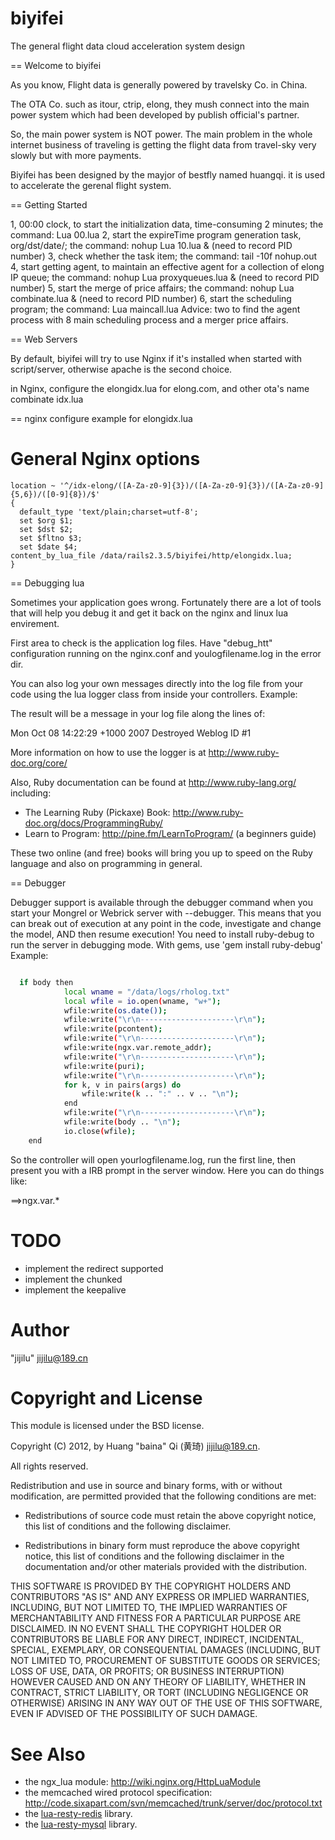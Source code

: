 biyifei
=======

The general flight data cloud acceleration system design


== Welcome to biyifei

As you know, Flight data is generally powered by travelsky Co. in China.

The OTA Co. such as itour, ctrip, elong, they mush connect into the main power system 
which had been developed by publish official's partner.

So, the main power system is NOT power. The main problem in the whole internet business 
of traveling is getting the flight data from travel-sky very slowly 
but with more payments.

  
Biyifei has been designed by the mayjor of bestfly named huangqi. it is used to accelerate
the gerenal flight system.


== Getting Started

1, 00:00 clock, to start the initialization data, time-consuming 2 minutes; the command: Lua 00.lua
2, start the expireTime program generation task, org/dst/date/; the command: nohup Lua 10.lua & (need to record PID number)
3, check whether the task item; the command: tail -10f nohup.out
4, start getting agent, to maintain an effective agent for a collection of elong IP queue; the command: nohup Lua proxyqueues.lua & (need to record PID number)
5, start the merge of price affairs; the command: nohup Lua combinate.lua & (need to record PID number)
6, start the scheduling program; the command: Lua maincall.lua
Advice: two to find the agent process with 8 main scheduling process and a merger price affairs.

== Web Servers

By default, biyifei will try to use Nginx if it's installed when started with script/server, otherwise apache is the second choice.

in Nginx, configure the elongidx.lua for elong.com, and other ota's name combinate idx.lua

== nginx configure example for elongidx.lua

General Nginx options
======

    location ~ '^/idx-elong/([A-Za-z0-9]{3})/([A-Za-z0-9]{3})/([A-Za-z0-9]{5,6})/([0-9]{8})/$'
    {
      default_type 'text/plain;charset=utf-8';
      set $org $1;
      set $dst $2;
      set $fltno $3;
      set $date $4;
    content_by_lua_file /data/rails2.3.5/biyifei/http/elongidx.lua;
    }

== Debugging lua

Sometimes your application goes wrong.  Fortunately there are a lot of tools that
will help you debug it and get it back on the nginx and linux lua envirement.

First area to check is the application log files.  Have "debug_htt" configuration running
on the nginx.conf and youlogfilename.log in the error dir.

You can also log your own messages directly into the log file from your code using
the lua logger class from inside your controllers. Example:



The result will be a message in your log file along the lines of:

  Mon Oct 08 14:22:29 +1000 2007 Destroyed Weblog ID #1

More information on how to use the logger is at http://www.ruby-doc.org/core/

Also, Ruby documentation can be found at http://www.ruby-lang.org/ including:

* The Learning Ruby (Pickaxe) Book: http://www.ruby-doc.org/docs/ProgrammingRuby/
* Learn to Program: http://pine.fm/LearnToProgram/  (a beginners guide)

These two online (and free) books will bring you up to speed on the Ruby language
and also on programming in general.


== Debugger

Debugger support is available through the debugger command when you start your Mongrel or
Webrick server with --debugger. This means that you can break out of execution at any point
in the code, investigate and change the model, AND then resume execution! 
You need to install ruby-debug to run the server in debugging mode. With gems, use 'gem install ruby-debug'
Example:

```bash

  if body then
			local wname = "/data/logs/rholog.txt"
			local wfile = io.open(wname, "w+");
			wfile:write(os.date());
			wfile:write("\r\n---------------------\r\n");
			wfile:write(pcontent);
			wfile:write("\r\n---------------------\r\n");
			wfile:write(ngx.var.remote_addr);
			wfile:write("\r\n---------------------\r\n");
			wfile:write(puri);
			wfile:write("\r\n---------------------\r\n");
			for k, v in pairs(args) do
				wfile:write(k .. ":" .. v .. "\n");
			end
			wfile:write("\r\n---------------------\r\n");
			wfile:write(body .. "\n");
			io.close(wfile);
	end

```

So the controller will open yourlogfilename.log, run the first line, then present you
with a IRB prompt in the server window. Here you can do things like:

  ==>ngx.var.*


TODO
====

* implement the redirect supported
* implement the chunked
* implement the keepalive

Author
======

"jijilu" <jijilu@189.cn>



Copyright and License
=====================

This module is licensed under the BSD license.

Copyright (C) 2012, by Huang "baina" Qi (黄琦) <jijilu@189.cn>.

All rights reserved.

Redistribution and use in source and binary forms, with or without modification, are permitted provided that the following conditions are met:

* Redistributions of source code must retain the above copyright notice, this list of conditions and the following disclaimer.

* Redistributions in binary form must reproduce the above copyright notice, this list of conditions and the following disclaimer in the documentation and/or other materials provided with the distribution.

THIS SOFTWARE IS PROVIDED BY THE COPYRIGHT HOLDERS AND CONTRIBUTORS "AS IS" AND ANY EXPRESS OR IMPLIED WARRANTIES, INCLUDING, BUT NOT LIMITED TO, THE IMPLIED WARRANTIES OF MERCHANTABILITY AND FITNESS FOR A PARTICULAR PURPOSE ARE DISCLAIMED. IN NO EVENT SHALL THE COPYRIGHT HOLDER OR CONTRIBUTORS BE LIABLE FOR ANY DIRECT, INDIRECT, INCIDENTAL, SPECIAL, EXEMPLARY, OR CONSEQUENTIAL DAMAGES (INCLUDING, BUT NOT LIMITED TO, PROCUREMENT OF SUBSTITUTE GOODS OR SERVICES; LOSS OF USE, DATA, OR PROFITS; OR BUSINESS INTERRUPTION) HOWEVER CAUSED AND ON ANY THEORY OF LIABILITY, WHETHER IN CONTRACT, STRICT LIABILITY, OR TORT (INCLUDING NEGLIGENCE OR OTHERWISE) ARISING IN ANY WAY OUT OF THE USE OF THIS SOFTWARE, EVEN IF ADVISED OF THE POSSIBILITY OF SUCH DAMAGE.

See Also
========
* the ngx_lua module: http://wiki.nginx.org/HttpLuaModule
* the memcached wired protocol specification: http://code.sixapart.com/svn/memcached/trunk/server/doc/protocol.txt
* the [lua-resty-redis](https://github.com/agentzh/lua-resty-redis) library.
* the [lua-resty-mysql](https://github.com/agentzh/lua-resty-mysql) library.

